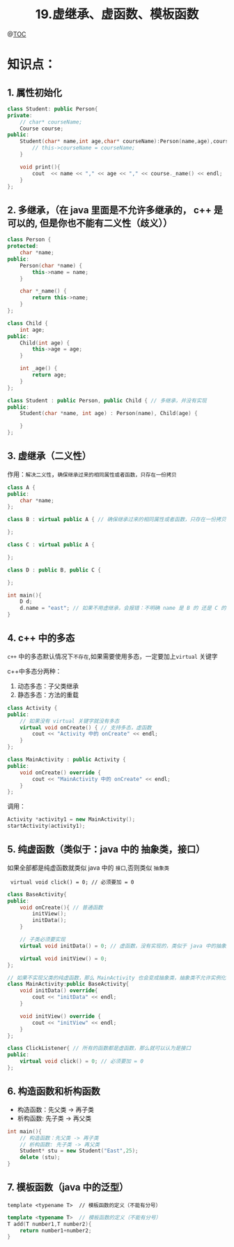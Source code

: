# <center>19.虚继承、虚函数、模板函数<center>
@[TOC](C++基础)

# 知识点：

## 1. 属性初始化

```c++
class Student: public Person{
private:
    // char* courseName;
    Course course;
public:
    Student(char* name,int age,char* courseName):Person(name,age),course(courseName){ // 初始化父类的属性
        // this->courseName = courseName;
    }

    void print(){
        cout  << name << "," << age << "," << course._name() << endl;
    }
};
```

## 2. 多继承，（在 java 里面是不允许多继承的， c++ 是可以的, 但是你也不能有二义性（歧义））

```c++
class Person {
protected:
    char *name;
public:
    Person(char *name) {
        this->name = name;
    }

    char *_name() {
        return this->name;
    }
};

class Child {
    int age;
public:
    Child(int age) {
        this->age = age;
    }

    int _age() {
        return age;
    }
};

class Student : public Person, public Child { // 多继承，并没有实现
public:
    Student(char *name, int age) : Person(name), Child(age) {

    }
};
```

## 3. 虚继承（二义性）

作用：`解决二义性`，`确保继承过来的相同属性或者函数，只存在一份拷贝`

```c++
class A {
public:
    char *name;
};

class B : virtual public A { // 确保继承过来的相同属性或者函数，只存在一份拷贝

};

class C : virtual public A {

};

class D : public B, public C {

};
```
```c++
int main(){
    D d;
    d.name = "east"; // 如果不用虚继承，会报错：不明确 name 是 B 的 还是 C 的
}
```

## 4. c++ 中的多态

`c++` 中的多态默认情况下`不存在`,如果需要使用多态，一定要加上`virtual` 关键字

c++中多态分两种：  
1. 动态多态：子父类继承
2. 静态多态：方法的重载

```c++
class Activity {
public:
    // 如果没有 virtual 关键字就没有多态
    virtual void onCreate() { // 支持多态，虚函数
        cout << "Activity 中的 onCreate" << endl;
    }
};

class MainActivity : public Activity {
public:
    void onCreate() override {
        cout << "MainActivity 中的 onCreate" << endl;
    }
};
```

调用：

```c++
Activity *activity1 = new MainActivity();
startActivity(activity1);
```

## 5. 纯虚函数（类似于：java 中的 抽象类，接口）

如果全部都是纯虚函数就类似 java 中的 `接口`,否则类似 `抽象类`

` virtual void click() = 0; // 必须要加 = 0`

```c++
class BaseActivity{
public:
    void onCreate(){ // 普通函数
        initView();
        initData();
    }

    // 子类必须要实现
    virtual void initData() = 0; // 虚函数，没有实现的，类似于 java 中的抽象方法，如果子类不实现会报错

    virtual void initView() = 0;
};

// 如果不实现父类的纯虚函数，那么 MainActivity 也会变成抽象类，抽象类不允许实例化
class MainActivity:public BaseActivity{
    void initData() override{
        cout << "initData" << endl;
    }

    void initView() override {
        cout << "initView" << endl;
    }
};

class ClickListener{ // 所有的函数都是虚函数，那么就可以认为是接口
public:
    virtual void click() = 0; // 必须要加 = 0
};
```

## 6. 构造函数和析构函数

- 构造函数：先父类 -> 再子类
- 析构函数: 先子类 -> 再父类

```c++
int main(){
    // 构造函数：先父类 -> 再子类
    // 析构函数: 先子类 -> 再父类
    Student* stu = new Student("East",25);
    delete (stu);
}
```

## 7. 模板函数（java 中的泛型）

`template <typename T>  // 模板函数的定义（不能有分号）`

```c++
template <typename T>  // 模板函数的定义（不能有分号）
T add(T number1,T number2){
    return number1+number2;
}
```














